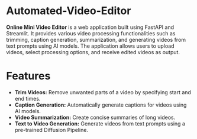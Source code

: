 # Automated-Video-Editor
**Online Mini Video Editor** is a web application built using FastAPI and Streamlit. It provides various video processing functionalities such as trimming, caption generation, summarization, and generating videos from text prompts using AI models. The application allows users to upload videos, select processing options, and receive edited videos as output.
# Features
- **Trim Videos:** Remove unwanted parts of a video by specifying start and end times.
- **Caption Generation:** Automatically generate captions for videos using AI models.
- **Video Summarization:** Create concise summaries of long videos.
- **Text to Video Generation:** Generate videos from text prompts using a pre-trained Diffusion Pipeline.


